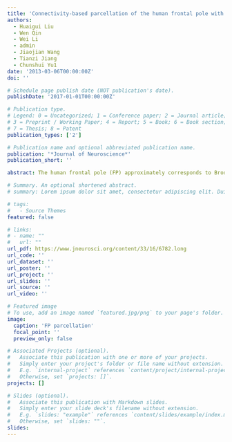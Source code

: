 ```yaml
---
title: 'Connectivity-based parcellation of the human frontal pole with diffusion tensor imaging'
authors:
  - Huaigui Liu
  - Wen Qin
  - Wei Li
  - admin
  - Jiaojian Wang
  - Tianzi Jiang
  - Chunshui Yu1
date: '2013-03-06T00:00:00Z'
doi: ''

# Schedule page publish date (NOT publication's date).
publishDate: '2017-01-01T00:00:00Z'

# Publication type.
# Legend: 0 = Uncategorized; 1 = Conference paper; 2 = Journal article;
# 3 = Preprint / Working Paper; 4 = Report; 5 = Book; 6 = Book section;
# 7 = Thesis; 8 = Patent
publication_types: ['2']

# Publication name and optional abbreviated publication name.
publication: '*Journal of Neuroscience*'
publication_short: ''

abstract: The human frontal pole (FP) approximately corresponds to Brodmann’s area 10 and is a highly differentiated cortical area with unique cytoarchitectonic characteristics.However,itsfunctional diversityis highly suggestive ofthe existence offunctional subregions. Based on anatomical connection patterns derived from diffusion tensor imaging data, we applied a spectral clustering algorithm to parcellate the human right FP into orbital (FPo), lateral (FPl), and medial (FPm) subregions. This parcellation scheme was validated by corresponding analyses of the left FP and right FP in another independent dataset. Both visual observation and quantitative comparison of the anatomical connection patterns of the three FP subregions revealed that the FPo showed greater connection probabilities to brain regions of the social emotion network (SEN), including the orbitofrontal cortex, temporal pole, and amygdala, the FPl showed stronger connections to the dorsolateral prefrontal cortex of the cognitive processing network (CPN), and the FPm showed stronger connections to brain areas of the default mode network (DMN), including the anterior cingulate cortex and medial prefrontal cortex. We further analyzed the restingstatefunctional connectivity patterns ofthethree FP subregions. Consistent withthefindings of anatomical connection analyses,the FPo was functionally correlated with the SEN, the FPl was correlated with the CPN, and the FPm was correlated with the DMN. These findings suggest that the human FP includes three separable subregions with different anatomical and functional connectivity patterns and that these subregions are involved in different brain functional networks and serve different functions.

# Summary. An optional shortened abstract.
# summary: Lorem ipsum dolor sit amet, consectetur adipiscing elit. Duis posuere tellus ac convallis placerat. Proin tincidunt magna sed ex sollicitudin condimentum.

# tags:
#   - Source Themes
featured: false

# links:
# - name: ""
#   url: ""
url_pdf: https://www.jneurosci.org/content/33/16/6782.long
url_code: ''
url_dataset: ''
url_poster: ''
url_project: ''
url_slides: ''
url_source: ''
url_video: ''

# Featured image
# To use, add an image named `featured.jpg/png` to your page's folder.
image:
  caption: 'FP parcellation'
  focal_point: ''
  preview_only: false

# Associated Projects (optional).
#   Associate this publication with one or more of your projects.
#   Simply enter your project's folder or file name without extension.
#   E.g. `internal-project` references `content/project/internal-project/index.md`.
#   Otherwise, set `projects: []`.
projects: []

# Slides (optional).
#   Associate this publication with Markdown slides.
#   Simply enter your slide deck's filename without extension.
#   E.g. `slides: "example"` references `content/slides/example/index.md`.
#   Otherwise, set `slides: ""`.
slides:
---
```

